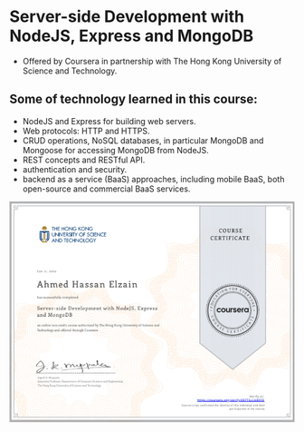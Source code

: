 # Server-side Development with NodeJS, Express and MongoDB

- Offered by Coursera in partnership with The Hong Kong University of Science and Technology.

## Some of technology learned in this course:

- NodeJS and Express for building web servers.
- Web protocols: HTTP and HTTPS.
- CRUD operations, NoSQL databases, in particular MongoDB and Mongoose for accessing MongoDB from NodeJS.
- REST concepts and RESTful API.
- authentication and security.
- backend as a service (BaaS) approaches, including mobile BaaS, both open-source and commercial BaaS services.

!['Server-side Development with NodeJS, Express and MongoDB'](/certifications/Backend-node.js%20and%20express%20-%20Coursera.png "Certificate")
